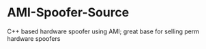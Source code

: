 # AMI-Spoofer-Source
C++ based hardware spoofer using AMI; great base for selling perm hardware spoofers
